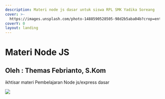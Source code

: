```yaml
---
description: Materi node js dasar untuk siswa RPL SMK Yadika Soreang
cover: >-
  https://images.unsplash.com/photo-1488590528505-98d2b5aba04b?crop=entropy&cs=tinysrgb&fm=jpg&ixid=MnwxOTcwMjR8MHwxfHNlYXJjaHwxMHx8amF2YXxlbnwwfHx8fDE2NTkzNTUxMTA&ixlib=rb-1.2.1&q=80
coverY: 0
layout: landing
---
```


# Materi Node JS

## Oleh : Themas Febrianto, S.Kom

ikhtisar materi Pembelajaran Node js/express dasar

![](https://img.devrant.com/devrant/rant/r\_2339110\_WTagw.jpg)
